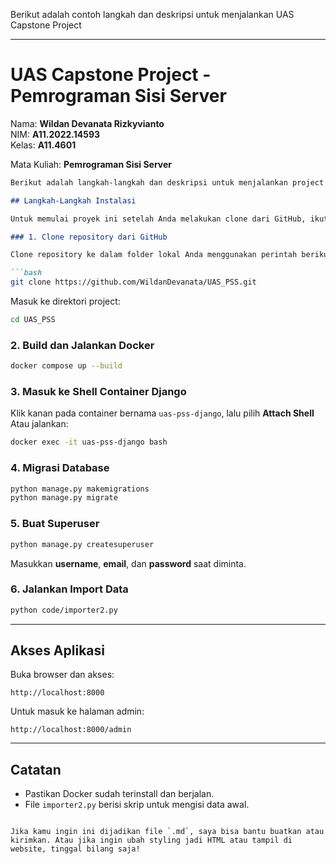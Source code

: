 Berikut adalah contoh langkah dan deskripsi untuk menjalankan UAS Capstone Project

---

# UAS Capstone Project - Pemrograman Sisi Server

Nama: **Wildan Devanata Rizkyvianto**  
NIM: **A11.2022.14593**  
Kelas: **A11.4601**

Mata Kuliah: **Pemrograman Sisi Server**

````markdown
Berikut adalah langkah-langkah dan deskripsi untuk menjalankan project UAS Capstone Pemrograman Sisi Server

## Langkah-Langkah Instalasi

Untuk memulai proyek ini setelah Anda melakukan clone dari GitHub, ikuti langkah-langkah berikut:

### 1. Clone repository dari GitHub

Clone repository ke dalam folder lokal Anda menggunakan perintah berikut:

```bash
git clone https://github.com/WildanDevanata/UAS_PSS.git
````

Masuk ke direktori project:

```bash
cd UAS_PSS
```

### 2. Build dan Jalankan Docker

```bash
docker compose up --build
```

### 3. Masuk ke Shell Container Django

Klik kanan pada container bernama `uas-pss-django`, lalu pilih **Attach Shell**
Atau jalankan:

```bash
docker exec -it uas-pss-django bash
```

### 4. Migrasi Database

```bash
python manage.py makemigrations
python manage.py migrate
```

### 5. Buat Superuser

```bash
python manage.py createsuperuser
```

Masukkan **username**, **email**, dan **password** saat diminta.

### 6. Jalankan Import Data

```bash
python code/importer2.py
```

---

## Akses Aplikasi

Buka browser dan akses:

```
http://localhost:8000
```

Untuk masuk ke halaman admin:

```
http://localhost:8000/admin
```

---

## Catatan

* Pastikan Docker sudah terinstall dan berjalan.
* File `importer2.py` berisi skrip untuk mengisi data awal.

```

Jika kamu ingin ini dijadikan file `.md`, saya bisa bantu buatkan atau kirimkan. Atau jika ingin ubah styling jadi HTML atau tampil di website, tinggal bilang saja!
```
